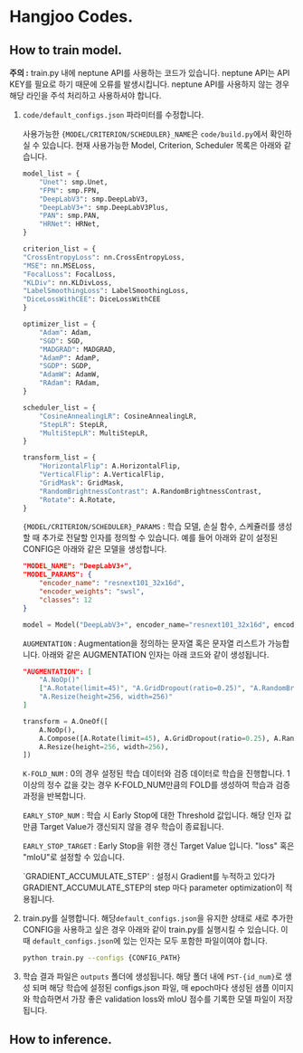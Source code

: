 # Hangjoo Codes.

## How to train model.

**주의 :** train.py 내에 neptune API를 사용하는 코드가 있습니다. neptune API는 API KEY를 필요로 하기 때문에 오류를 발생시킵니다. neptune API를 사용하지 않는 경우 해당 라인을 주석 처리하고 사용하셔야 합니다.

1. `code/default_configs.json` 파라미터를 수정합니다.

    사용가능한 `{MODEL/CRITERION/SCHEDULER}_NAME`은 `code/build.py`에서 확인하실 수 있습니다.
    현재 사용가능한 Model, Criterion, Scheduler 목록은 아래와 같습니다.

    ```python
    model_list = {
        "Unet": smp.Unet,
        "FPN": smp.FPN,
        "DeepLabV3": smp.DeepLabV3,
        "DeepLabV3+": smp.DeepLabV3Plus,
        "PAN": smp.PAN,
        "HRNet": HRNet,
    }

    criterion_list = {
    "CrossEntropyLoss": nn.CrossEntropyLoss,
    "MSE": nn.MSELoss,
    "FocalLoss": FocalLoss,
    "KLDiv": nn.KLDivLoss,
    "LabelSmoothingLoss": LabelSmoothingLoss,
    "DiceLossWithCEE": DiceLossWithCEE
    }

    optimizer_list = {
        "Adam": Adam,
        "SGD": SGD,
        "MADGRAD": MADGRAD,
        "AdamP": AdamP,
        "SGDP": SGDP,
        "AdamW": AdamW,
        "RAdam": RAdam,
    }

    scheduler_list = {
        "CosineAnnealingLR": CosineAnnealingLR,
        "StepLR": StepLR,
        "MultiStepLR": MultiStepLR,
    }

    transform_list = {
        "HorizontalFlip": A.HorizontalFlip,
        "VerticalFlip": A.VerticalFlip,
        "GridMask": GridMask,
        "RandomBrightnessContrast": A.RandomBrightnessContrast,
        "Rotate": A.Rotate,
    }
    ```

    `{MODEL/CRITERION/SCHEDULER}_PARAMS` : 학습 모델, 손실 함수, 스케쥴러를 생성할 때 추가로 전달할 인자를 정의할 수 있습니다.
    예를 들어 아래와 같이 설정된 CONFIG은 아래와 같은 모델을 생성합니다.

    ```json
    "MODEL_NAME": "DeepLabV3+",
    "MODEL_PARAMS": {
        "encoder_name": "resnext101_32x16d",
        "encoder_weights": "swsl",
        "classes": 12
    }
    ```

    ```python
    model = Model("DeepLabV3+", encoder_name="resnext101_32x16d", encoder_weights="swsl", classes=12)
    ```

    `AUGMENTATION` : Augmentation을 정의하는 문자열 혹은 문자열 리스트가 가능합니다. 아래와 같은 AUGMENTATION 인자는 아래 코드와 같이 생성됩니다.

    ```json
    "AUGMENTATION": [
        "A.NoOp()"
        ["A.Rotate(limit=45)", "A.GridDropout(ratio=0.25)", "A.RandomBrightnessContrast()"],
        "A.Resize(height=256, width=256)"
    ]
    ```

    ```python
    transform = A.OneOf([
        A.NoOp(),
        A.Compose([A.Rotate(limit=45), A.GridDropout(ratio=0.25), A.RandomBrightnessContrast()]),
        A.Resize(height=256, width=256),
    ])
    ```

    

    `K-FOLD_NUM` : 0의 경우 설정된 학습 데이터와 검증 데이터로 학습을 진행합니다. 1 이상의 정수 값을 갖는 경우 K-FOLD_NUM만큼의 FOLD를 생성하여 학습과 검증 과정을 반복합니다.

    `EARLY_STOP_NUM` : 학습 시 Early Stop에 대한 Threshold 값입니다. 해당 인자 값만큼 Target Value가 갱신되지 않을 경우 학습이 종료됩니다.

    `EARLY_STOP_TARGET` : Early Stop을 위한 갱신 Target Value 입니다. "loss" 혹은 "mIoU"로 설정할 수 있습니다.

    `GRADIENT_ACCUMULATE_STEP' : 설정시 Gradient를 누적하고 있다가 GRADIENT_ACCUMULATE_STEP의 step 마다 parameter optimization이 적용됩니다.

    

2. 
    train.py를 실행합니다. 해당`default_configs.json`을 유지한 상태로 새로 추가한 CONFIG을 사용하고 싶은 경우 아래와 같이 train.py를 실행시킬 수 있습니다. 이 때 `default_configs.json`에 있는 인자는 모두 포함한 파일이여야 합니다.

    ```bash
    python train.py --configs {CONFIG_PATH}
    ```

3. 학습 결과 파일은 `outputs` 폴더에 생성됩니다. 해당 폴더 내에 `PST-{id_num}`로 생성 되며 해당 학습에 설정된 configs.json 파일, 매 epoch마다 생성된 샘플 이미지와 학습하면서 가장 좋은 validation loss와 mIoU 점수를 기록한 모델 파일이 저장됩니다.

## How to inference.

